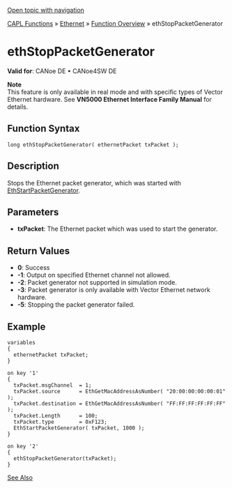 [Open topic with navigation](../../../../../CANoeDEFamily.htm#Topics/CAPLFunctions/IP/Functions/CAPLfunctionEthStopPacketGenerator.md)

[CAPL Functions](../../CAPLfunctions.md) » [Ethernet](../CAPLEthernetStartPage.md) » [Function Overview](../CAPLfunctionsIPOverview.md) » ethStopPacketGenerator

# ethStopPacketGenerator

**Valid for**: CANoe DE • CANoe4SW DE

**Note**  
This feature is only available in real mode and with specific types of Vector Ethernet hardware. See **VN5000 Ethernet Interface Family Manual** for details.

## Function Syntax

```plaintext
long ethStopPacketGenerator( ethernetPacket txPacket );
```

## Description

Stops the Ethernet packet generator, which was started with [EthStartPacketGenerator](CAPLfunctionEthStartPacketGenerator.md).

## Parameters

- **txPacket**: The Ethernet packet which was used to start the generator.

## Return Values

- **0**: Success
- **-1**: Output on specified Ethernet channel not allowed.
- **-2**: Packet generator not supported in simulation mode.
- **-3**: Packet generator is only available with Vector Ethernet network hardware.
- **-5**: Stopping the packet generator failed.

## Example

```plaintext
variables
{
  ethernetPacket txPacket;
}

on key '1'
{
  txPacket.msgChannel  = 1;
  txPacket.source      = EthGetMacAddressAsNumber( "20:00:00:00:00:01" );
  txPacket.destination = EthGetMacAddressAsNumber( "FF:FF:FF:FF:FF:FF" );
  txPacket.Length      = 100;
  txPacket.type        = 0xF123;
  EthStartPacketGenerator( txPacket, 1000 );
}

on key '2'
{
  ethStopPacketGenerator(txPacket);
}
```

[See Also](javascript:void(0);)
